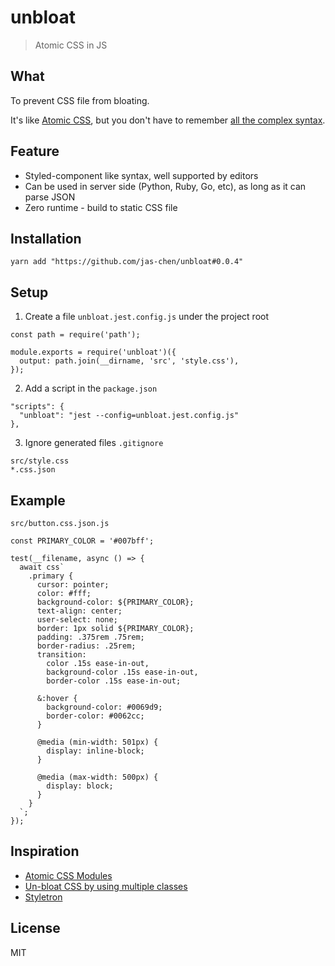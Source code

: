 # unbloat
> Atomic CSS in JS



## What
To prevent CSS file from bloating.

It's like [Atomic CSS](https://acss.io/), but you don't have to remember [all the complex syntax](https://acss.io/guides/atomic-classes.html).



## Feature
- Styled-component like syntax, well supported by editors
- Can be used in server side (Python, Ruby, Go, etc), as long as it can parse JSON
- Zero runtime - build to static CSS file



## Installation

```
yarn add "https://github.com/jas-chen/unbloat#0.0.4"
```



## Setup

1. Create a file `unbloat.jest.config.js` under the project root
```
const path = require('path');

module.exports = require('unbloat')({
  output: path.join(__dirname, 'src', 'style.css'),
});
```

2. Add a script in the `package.json`
```
"scripts": {
  "unbloat": "jest --config=unbloat.jest.config.js"
},
```

3. Ignore generated files
`.gitignore`
```
src/style.css
*.css.json
```



## Example
`src/button.css.json.js`
```
const PRIMARY_COLOR = '#007bff';

test(__filename, async () => {
  await css`
    .primary {
      cursor: pointer;
      color: #fff;
      background-color: ${PRIMARY_COLOR};
      text-align: center;
      user-select: none;
      border: 1px solid ${PRIMARY_COLOR};
      padding: .375rem .75rem;
      border-radius: .25rem;
      transition:
        color .15s ease-in-out,
        background-color .15s ease-in-out,
        border-color .15s ease-in-out;

      &:hover {
        background-color: #0069d9;
        border-color: #0062cc;
      }

      @media (min-width: 501px) {
        display: inline-block;
      }

      @media (max-width: 500px) {
        display: block;
      }
    }
  `;
});
```


## Inspiration
- [Atomic CSS Modules](https://medium.com/yplan-eng/atomic-css-modules-cb44d5993b27)
- [Un-bloat CSS by using multiple classes](https://css-tricks.com/un-bloat-css-by-using-multiple-classes/)
- [Styletron](https://www.styletron.org/)



## License
MIT
